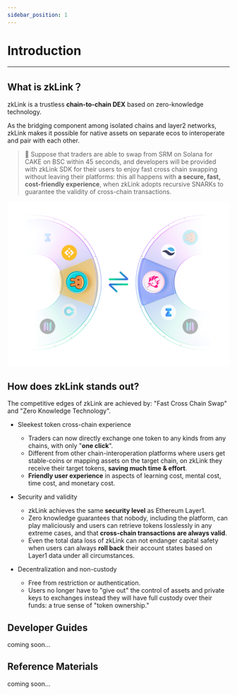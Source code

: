 ```yaml
---
sidebar_position: 1
---
```

# Introduction

---

## What is zkLink？

zkLink is a trustless **chain-to-chain DEX** based on zero-knowledge technology.

As the bridging component among isolated chains and layer2 networks, zkLink makes it possible for native assets on separate ecos to interoperate and pair with each other.

<div className="cancel-md-margin">

> **🥇** Suppose that traders are able to swap from SRM on Solana for CAKE on BSC within 45 seconds, and developers will be provided with zkLink SDK for their users to enjoy fast cross chain swapping without leaving their platforms: this all happens with **a secure, fast, cost-friendly experience**, when zkLink adopts recursive SNARKs to guarantee the validity of cross-chain transactions.

</div>

<div className="cancel-md-margin cancel-img">

![zkLink Layer2 Network](../static/img/swap1.png)

</div>

<div className="cancel-md-margin">

## How does zkLink stands out?

</div>

The competitive edges of zkLink are achieved by: "Fast Cross Chain Swap" and "Zero Knowledge Technology".

  - <span className="highlight">Sleekest token cross-chain experience</span>

    + Traders can now directly exchange one token to any kinds from any chains, with only "**one click**".
    + Different from other chain-interoperation platforms where users get stable-coins or mapping assets on the target chain, on zkLink they receive their target tokens, **saving much time & effort**.  
    + **Friendly user experience** in aspects of learning cost, mental cost, time cost, and monetary cost.

  - <span className="highlight">Security and validity</span>

    + zkLink achieves the same **security level** as Ethereum Layer1.
    + Zero knowledge guarantees that nobody, including the platform, can play maliciously and users can retrieve tokens losslessly in any extreme cases, and that **cross-chain transactions are always valid**.
    + Even the total data loss of zkLink can not endanger capital safety when users can always **roll back** their account states based on Layer1 data under all circumstances.

  - <span className="highlight">Decentralization and non-custody</span>

    + Free from restriction or authentication.
    + Users no longer have to "give out" the control of assets and private keys to exchanges instead they will have full custody over their funds: a true sense of "token ownership."


## Developer Guides
coming soon...

## Reference Materials
coming soon...
